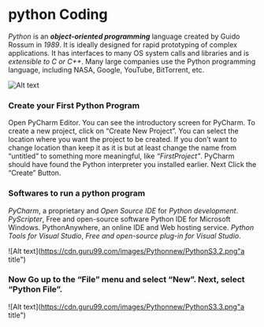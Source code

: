 # python Coding

_Python_ is an **_object-oriented programming_** language created by Guido Rossum in _1989_. It is ideally designed for rapid prototyping of complex applications. It has interfaces to many OS system calls and libraries and is _extensible to C or C++_. Many large companies use the Python programming language, including NASA, Google, YouTube, BitTorrent, etc.


![Alt text](https://cdn.guru99.com/images/python_tutorial.png "atitle")


### Create your First Python Program

Open PyCharm Editor. You can see the introductory screen for PyCharm. To create a new project, click on “Create New Project”.
You can select the location where you want the project to be created. If you don’t want to change location than keep it as it is but at least change the name from “untitled” to something more meaningful, like _“FirstProject”_.
PyCharm should have found the Python interpreter you installed earlier.
Next Click the “Create” Button.

### Softwares to run a python program
_PyCharm_, a proprietary and _Open Source IDE_ for _Python development_. _PyScripter_, Free and open-source software Python IDE for Microsoft Windows. PythonAnywhere, an online IDE and Web hosting service. _Python Tools for Visual Studio_, _Free and open-source plug-in for Visual Studio_.

![Alt text](https://cdn.guru99.com/images/Pythonnew/PythonS3.2.png"a title")

### Now Go up to the “File” menu and select “New”. Next, select “Python File”.

![Alt text](https://cdn.guru99.com/images/Pythonnew/PythonS3.3.png"a title")